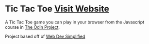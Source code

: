 # Tic Tac Toe [Visit Website](https://lucastkacz.github.io/tic-tac-toe/)

A Tic Tac Toe game you can play in your browser from the Javascript course in [The Odin Project](https://www.theodinproject.com/).

Project based off of [Web Dev Simplified](https://www.youtube.com/channel/UCFbNIlppjAuEX4znoulh0Cw)
